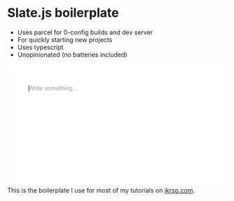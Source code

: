 # Slate.js boilerplate

- Uses parcel for 0-config builds and dev server
- For quickly starting new projects
- Uses typescript
- Unopinionated (no batteries included)

![screenshot](boilerplate.png)

This is the boilerplate I use for most of my tutorials on [jkrsp.com](https://jkrsp.com/).
